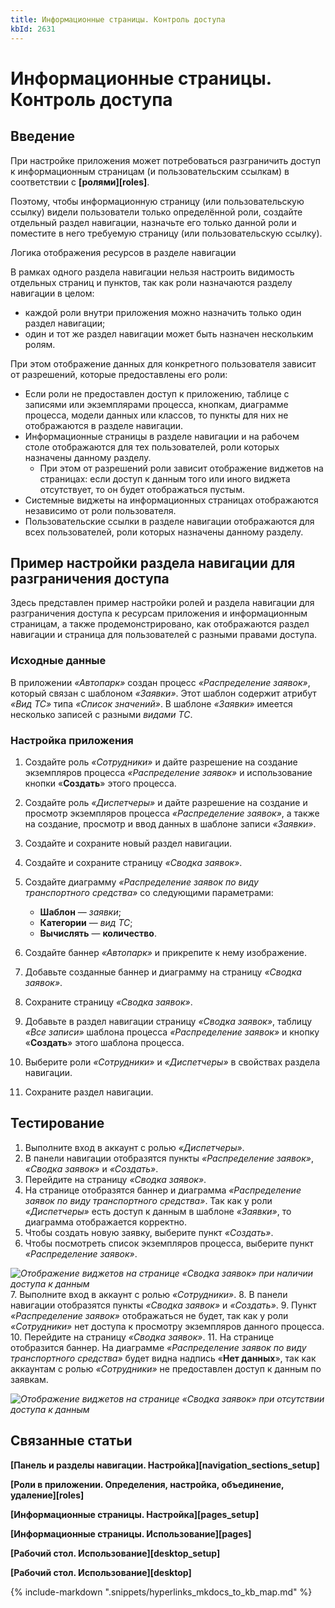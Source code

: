 ```yaml
---
title: Информационные страницы. Контроль доступа
kbId: 2631
---
```


# Информационные страницы. Контроль доступа

## Введение

При настройке приложения может потребоваться разграничить доступ к информационным страницам (и пользовательским ссылкам) в соответствии с **[ролями][roles]**.

Поэтому, чтобы информационную страницу (или пользовательскую ссылку) видели пользователи только определённой роли, создайте отдельный раздел навигации, назначьте его только данной роли и поместите в него требуемую страницу (или пользовательскую ссылку).

Логика отображения ресурсов в разделе навигации

В рамках одного раздела навигации нельзя настроить видимость отдельных страниц и пунктов, так как роли назначаются разделу навигации в целом:

- каждой роли внутри приложения можно назначить только один раздел навигации;
- один и тот же раздел навигации может быть назначен нескольким ролям.

При этом отображение данных для конкретного пользователя зависит от разрешений, которые предоставлены его роли:

- Если роли не предоставлен доступ к приложению, таблице с записями или экземплярами процесса, кнопкам, диаграмме процесса, модели данных или классов, то пункты для них не отображаются в разделе навигации.
- Информационные страницы в разделе навигации и на рабочем столе отображаются для тех пользователей, роли которых назначены данному разделу.
    - При этом от разрешений роли зависит отображение виджетов на страницах: если доступ к данным того или иного виджета отсутствует, то он будет отображаться пустым.
- Системные виджеты на информационных страницах отображаются независимо от роли пользователя.
- Пользовательские ссылки в разделе навигации отображаются для всех пользователей, роли которых назначены данному разделу.

## Пример настройки раздела навигации для разграничения доступа

Здесь представлен пример настройки ролей и раздела навигации для разграничения доступа к ресурсам приложения и информационным страницам, а также продемонстрировано, как отображаются раздел навигации и страница для пользователей с разными правами доступа.

### Исходные данные

В приложении *«Автопарк»* создан процесс *«Распределение заявок»*, который связан с шаблоном *«Заявки»*. Этот шаблон содержит атрибут *«Вид ТС»* типа *«Список значений»*. В шаблоне *«Заявки»* имеется несколько записей с разными *видами ТС*.

### Настройка приложения

1. Создайте роль *«Сотрудники»* и дайте разрешение на создание экземпляров процесса *«Распределение заявок»* и использование кнопки «**Создать**» этого процесса.
2. Создайте роль *«Диспетчеры»* и дайте разрешение на создание и просмотр экземпляров процесса *«Распределение заявок»*, а также на создание, просмотр и ввод данных в шаблоне записи *«Заявки»*.
3. Создайте и сохраните новый раздел навигации.
4. Создайте и сохраните страницу *«Сводка заявок»*.
5. Создайте диаграмму *«Распределение заявок по виду транспортного средства»* со следующими параметрами:

    - **Шаблон** — *заявки*;
    - **Категории** — *вид ТС*;
    - **Вычислять** — **количество**.
6. Создайте баннер *«Автопарк»* и прикрепите к нему изображение.
7. Добавьте созданные баннер и диаграмму на страницу *«Сводка заявок»*.
8. Сохраните страницу *«Сводка заявок»*.
9. Добавьте в раздел навигации страницу *«Сводка заявок»*, таблицу *«Все записи»* шаблона процесса *«Распределение заявок»* и кнопку «**Создать**» этого шаблона процесса.
10. Выберите роли *«Сотрудники»* и *«Диспетчеры»* в свойствах раздела навигации.
11. Сохраните раздел навигации.

## Тестирование

1. Выполните вход в аккаунт с ролью *«Диспетчеры»*.
2. В панели навигации отобразятся пункты *«Распределение заявок»*, *«Сводка заявок»* и *«Создать»*.
3. Перейдите на страницу *«Сводка заявок»*.
4. На странице отобразятся баннер и диаграмма *«Распределение заявок по виду транспортного средства»*. Так как у роли *«Диспетчеры»* есть доступ к данным в шаблоне *«Заявки»*, то диаграмма отображается корректно.
5. Чтобы создать новую заявку, выберите пункт *«Создать»*.
6. Чтобы посмотреть список экземпляров процесса, выберите пункт *«Распределение заявок»*.

_![Отображение виджетов на странице «Сводка заявок» при наличии доступа к данным](https://kb.comindware.ru/assets/page_access_control_full_access.png)_
7. Выполните вход в аккаунт с ролью *«Сотрудники»*.
8. В панели навигации отобразятся пункты *«Сводка заявок»* и *«Создать»*.
9. Пункт *«Распределение заявок»* отображаться не будет, так как у роли *«Сотрудники»* нет доступа к просмотру экземпляров данного процесса.
10. Перейдите на страницу *«Сводка заявок»*.
11. На странице отобразится баннер. На диаграмме *«Распределение заявок по виду транспортного средства»* будет видна надпись «**Нет данных**», так как аккаунтам с ролью *«Сотрудники»* не предоставлен доступ к данным по заявкам.

_![Отображение виджетов на странице «Сводка заявок» при отсутствии доступа к данным](https://kb.comindware.ru/assets/page_access_control_partial_access.png)_

## Связанные статьи

**[Панель и разделы навигации. Настройка][navigation_sections_setup]**

**[Роли в приложении. Определения, настройка, объединение, удаление][roles]**

**[Информационные страницы. Настройка][pages_setup]**

**[Информационные страницы. Использование][pages]**

**[Рабочий стол. Использование][desktop_setup]**

**[Рабочий стол. Использование][desktop]**

{% include-markdown ".snippets/hyperlinks_mkdocs_to_kb_map.md" %}
